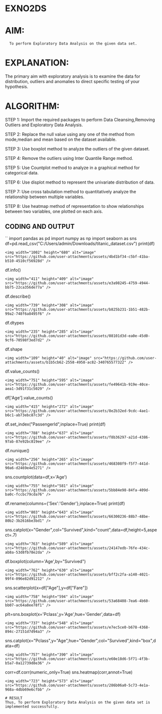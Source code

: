 # EXNO2DS
# AIM:
      To perform Exploratory Data Analysis on the given data set.
      
# EXPLANATION:
  The primary aim with exploratory analysis is to examine the data for distribution, outliers and anomalies to direct specific testing of your hypothesis.
  
# ALGORITHM:
STEP 1: Import the required packages to perform Data Cleansing,Removing Outliers and Exploratory Data Analysis.

STEP 2: Replace the null value using any one of the method from mode,median and mean based on the dataset available.

STEP 3: Use boxplot method to analyze the outliers of the given dataset.

STEP 4: Remove the outliers using Inter Quantile Range method.

STEP 5: Use Countplot method to analyze in a graphical method for categorical data.

STEP 6: Use displot method to represent the univariate distribution of data.

STEP 7: Use cross tabulation method to quantitatively analyze the relationship between multiple variables.

STEP 8: Use heatmap method of representation to show relationships between two variables, one plotted on each axis.

## CODING AND OUTPUT
 ``
 import pandas as pd
 import numpy as np
 import seaborn as sns
 df=pd.read_csv("C:/Users/admin/Downloads/titanic_dataset.csv")
 print(df)
 ```
<img width="1002" height="680" alt="image" src="https://github.com/user-attachments/assets/4bd1bf34-c5bf-41ba-b510-4510cf56928d" />

```
df.info()
```
<img width="411" height="409" alt="image" src="https://github.com/user-attachments/assets/e3a98245-4759-4944-bb75-22ca356de77a" />

```
df.describe()
```
<img width="739" height="308" alt="image" src="https://github.com/user-attachments/assets/b825b231-1b51-482b-99a2-748f6a8495f6" />

```
df.dtypes
```
<img width="235" height="285" alt="image" src="https://github.com/user-attachments/assets/08101d3d-ea0e-45d0-9cf6-70598f3ed7d2" />

```
df.shape
```
<img width="109" height="40" alt="image" src="https://github.com/user-attachments/assets/b1b5cb62-2558-4958-ac82-340765577322" />

```
df.value_counts()
```
<img width="751" height="595" alt="image" src="https://github.com/user-attachments/assets/fe49641b-919e-40ce-aea1-3d91f31c5029" />

```
df['Age'].value_counts()
```
<img width="415" height="272" alt="image" src="https://github.com/user-attachments/assets/8e2b32ed-9cdc-4ae1-b6c1-ab73ebc87c3d" />

```
df.set_index("PassengerId",inplace=True)
print(df)
```
<img width="788" height="637" alt="image" src="https://github.com/user-attachments/assets/f8b36297-a21d-4386-97ab-87e92bc819ee" />

```
df.nunique()
```
<img width="256" height="265" alt="image" src="https://github.com/user-attachments/assets/468308f9-f5f7-441d-90a6-d2469e4e5271" />

```
sns.countplot(data=df,x='Age')
```
<img width="755" height="581" alt="image" src="https://github.com/user-attachments/assets/5bb84e98-84fa-409d-ba0c-fccbc79cda76" />

```
df.rename(columns={'Sex':'Gender'},inplace=True)
print(df)
```
<img width="803" height="643" alt="image" src="https://github.com/user-attachments/assets/66300236-88b7-48be-80b2-3b2616be3bd1" />

```
sns.catplot(x="Gender",col="Survived",kind="count",data=df,height=5,aspect=.7)
```
<img width="763" height="589" alt="image" src="https://github.com/user-attachments/assets/24147edb-76fe-434c-ab8a-53d8fb78e2da" />

```
df.boxplot(column='Age',by="Survived")
```
<img width="762" height="630" alt="image" src="https://github.com/user-attachments/assets/bff2c2fa-a140-4021-99f4-096e82d91212" />

```
sns.scatterplot(x=df["Age"],y=df["Fare"])
```
<img width="758" height="594" alt="image" src="https://github.com/user-attachments/assets/53a68408-7ea6-4b60-bb07-ac64a8ee78f1" />

```
plt=sns.boxplot(x='Pclass',y='Age',hue='Gender',data=df)
```
<img width="737" height="548" alt="image" src="https://github.com/user-attachments/assets/e7ec5ce0-b678-4368-894c-27151d7d94a3" />

```
sns.catplot(x="Pclass",y="Age",hue="Gender",col="Survived",kind="box",data=df)
```
<img width="757" height="390" alt="image" src="https://github.com/user-attachments/assets/e60e18d6-5f71-4f3b-b5a7-0a12739d8e36" />

```
corr=df.corr(numeric_only=True)
sns.heatmap(corr,annot=True)
```
<img width="723" height="573" alt="image" src="https://github.com/user-attachments/assets/286b06a0-5c73-4e1a-968a-4dbb69e6cfbb" /> 

# RESULT
Thus, To perform Exploratory Data Analysis on the given data set is implemented successfully.
